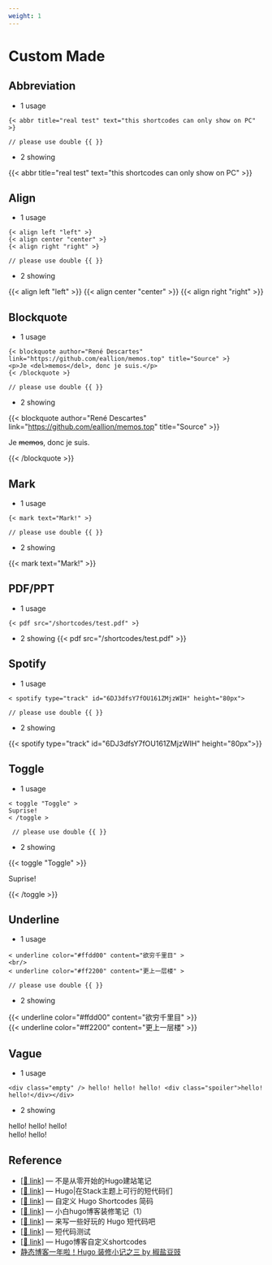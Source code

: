 ```yaml
---
weight: 1
---
```


# Custom Made


## Abbreviation

- 1 usage

```
{< abbr title="real test" text="this shortcodes can only show on PC" >} 

// please use double {{ }}
```

- 2 showing

{{< abbr title="real test" text="this shortcodes can only show on PC" >}}

## Align

- 1 usage

```
{< align left "left" >}
{< align center "center" >}
{< align right "right" >}

// please use double {{ }}
```

- 2 showing

{{< align left "left" >}}
{{< align center "center" >}}
{{< align right "right" >}}

## Blockquote

- 1 usage

```
{< blockquote author="René Descartes" link="https://github.com/eallion/memos.top" title="Source" >}
<p>Je <del>memos</del>, donc je suis.</p>
{< /blockquote >}

// please use double {{ }}
```

- 2 showing

{{< blockquote author="René Descartes" link="https://github.com/eallion/memos.top" title="Source" >}}

<p>Je <del>memos</del>, donc je suis.</p>

{{< /blockquote >}}

## Mark

-   1 usage

```
{< mark text="Mark!" >} 

// please use double {{ }}
```

-   2 showing

{{< mark text="Mark!" >}}

## PDF/PPT

- 1 usage
```
{< pdf src="/shortcodes/test.pdf" >}
```

- 2 showing
{{< pdf src="/shortcodes/test.pdf" >}}

## Spotify

-   1 usage

```
< spotify type="track" id="6DJ3dfsY7fOU161ZMjzWIH" height="80px">

// please use double {{ }}
```

-   2 showing

{{< spotify type="track" id="6DJ3dfsY7fOU161ZMjzWIH" height="80px">}}

## Toggle

- 1 usage

```
< toggle "Toggle" >
Suprise!
< /toggle >

 // please use double {{ }}
```

- 2 showing

{{< toggle "Toggle" >}}

Suprise!

{{< /toggle >}}

## Underline

- 1 usage

```
< underline color="#ffdd00" content="欲穷千里目" >
<br/>
< underline color="#ff2200" content="更上一层楼" >

// please use double {{ }}
```

- 2 showing

{{< underline color="#ffdd00" content="欲穷千里目" >}}
<br/>
{{< underline color="#ff2200" content="更上一层楼" >}}

## Vague

- 1 usage

```
<div class="empty" /> hello! hello! hello! <div class="spoiler">hello! hello!</div></div>
```

- 2 showing

<div class="empty" /> hello! hello! hello! <div class="spoiler">hello! hello!</div></div>

## Reference

- [[🔗 link\]](https://fourxiajiao.github.io/2022/hugo-blog/) — 不是从零开始的Hugo建站笔记
- [[🔗 link\]](https://www.sleepymoon.cyou/2023/hugo-shortcodes/#键盘样式) — Hugo|在Stack主题上可行的短代码们
- [[🔗 link\]](https://guanqr.com/tech/website/hugo-shortcodes-customization/?ref=irithys.com#notice) — 自定义 Hugo Shortcodes 简码
- [[🔗 link\]](https://www.blain.top/p/renovation/#博客运行时长) — 小白hugo博客装修笔记（1）
- [[🔗 link\]](https://irithys.com/hugo-shortcode-list/) — 来写一些好玩的 Hugo 短代码吧
- [[🔗 link\]](https://innerso.prvcy.page/posts/shortcode-test/) — 短代码测试
- [[🔗 link\]](https://www.sulvblog.cn/posts/blog/shortcodes/) — Hugo博客自定义shortcodes
- [静态博客一年啦！Hugo 装修小记之三 by 椒盐豆豉](https://blog.douchi.space/static-blog-one-year-in-hugo-decoration-3/#gsc.tab=0)